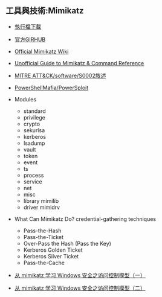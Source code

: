 
## 工具與技術:Mimikatz
- [執行檔下載](https://github.com/gentilkiwi/mimikatz/releases)
- [官方GIRHUB](https://github.com/gentilkiwi/mimikatz)
- [Official Mimikatz Wiki](https://github.com/gentilkiwi/mimikatz/wiki)
- [Unofficial Guide to Mimikatz & Command Reference](https://adsecurity.org/?page_id=1821)
- [MITRE ATT&CK/software/S0002敘述](https://attack.mitre.org/software/S0002/)
- [PowerShellMafia/PowerSploit](https://github.com/PowerShellMafia/PowerSploit)

- Modules
  - standard
  - privilege
  - crypto
  - sekurlsa
  - kerberos
  - lsadump
  - vault
  - token
  - event
  - ts
  - process
  - service
  - net
  - misc
  - library mimilib
  - driver mimidrv

- What Can Mimikatz Do? credential-gathering techniques
  - Pass-the-Hash
  - Pass-the-Ticket
  - Over-Pass the Hash (Pass the Key)
  - Kerberos Golden Ticket
  - Kerberos Silver Ticket
  - Pass-the-Cache


- [从 mimikatz 学习 Windows 安全之访问控制模型（一）](https://paper.seebug.org/1669/)
- [从 mimikatz 学习 Windows 安全之访问控制模型（二）](https://paper.seebug.org/1672/)

